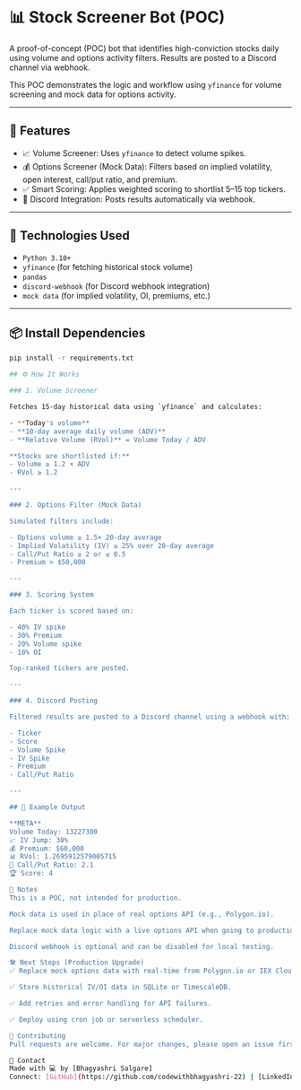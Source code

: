 # 📊 Stock Screener Bot (POC)

A proof-of-concept (POC) bot that identifies high-conviction stocks daily using volume and options activity filters. Results are posted to a Discord channel via webhook.

This POC demonstrates the logic and workflow using `yfinance` for volume screening and mock data for options activity.

---

## 🚀 Features

- 📈 Volume Screener: Uses `yfinance` to detect volume spikes.
- 💰 Options Screener (Mock Data): Filters based on implied volatility, open interest, call/put ratio, and premium.
- ✅ Smart Scoring: Applies weighted scoring to shortlist 5–15 top tickers.
- 🔗 Discord Integration: Posts results automatically via webhook.

---

## 🧪 Technologies Used

- `Python 3.10+`
- `yfinance` (for fetching historical stock volume)
- `pandas`
- `discord-webhook` (for Discord webhook integration)
- `mock data` (for implied volatility, OI, premiums, etc.)

---

## 📦 Install Dependencies

```bash
pip install -r requirements.txt

## ⚙️ How It Works

### 1. Volume Screener

Fetches 15-day historical data using `yfinance` and calculates:

- **Today's volume**
- **10-day average daily volume (ADV)**
- **Relative Volume (RVol)** = Volume Today / ADV

**Stocks are shortlisted if:**
- Volume ≥ 1.2 × ADV  
- RVol ≥ 1.2

---

### 2. Options Filter (Mock Data)

Simulated filters include:

- Options volume ≥ 1.5× 20-day average  
- Implied Volatility (IV) ≥ 25% over 20-day average  
- Call/Put Ratio ≥ 2 or ≤ 0.5  
- Premium > $50,000  

---

### 3. Scoring System

Each ticker is scored based on:

- 40% IV spike  
- 30% Premium  
- 20% Volume spike  
- 10% OI  

Top-ranked tickers are posted.

---

### 4. Discord Posting

Filtered results are posted to a Discord channel using a webhook with:

- Ticker  
- Score  
- Volume Spike  
- IV Spike  
- Premium  
- Call/Put Ratio  

---

## 🧪 Example Output

**META**
Volume Today: 13227300
📈 IV Jump: 30%
💰 Premium: $60,000
📊 RVol: 1.2695912579005715
🔄 Call/Put Ratio: 2.1
🏆 Score: 4

📂 Notes
This is a POC, not intended for production.

Mock data is used in place of real options API (e.g., Polygon.io).

Replace mock data logic with a live options API when going to production.

Discord webhook is optional and can be disabled for local testing.

🛠️ Next Steps (Production Upgrade)
✅ Replace mock options data with real-time from Polygon.io or IEX Cloud.

✅ Store historical IV/OI data in SQLite or TimescaleDB.

✅ Add retries and error handling for API failures.

✅ Deploy using cron job or serverless scheduler.

🤝 Contributing
Pull requests are welcome. For major changes, please open an issue first to discuss what you'd like to change.

💬 Contact
Made with 💻 by [Bhagyashri Salgare]
Connect: [GitHub](https://github.com/codewithbhagyashri-22) | [LinkedIn](https://www.linkedin.com/in/bhagyashri-salgare-485b5b146/)

